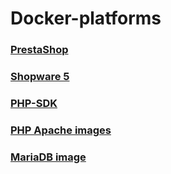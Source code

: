 # Docker-platforms

### [PrestaShop](prestashop/README.md)

### [Shopware 5](shopware/README.md)

### [PHP-SDK](php-sdk)

### [PHP Apache images](php)

### [MariaDB image](mariadb)

